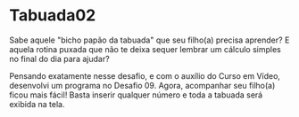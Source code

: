 # Tabuada02
Sabe aquele "bicho papão da tabuada" que seu filho(a) precisa aprender? E aquela rotina puxada que não te deixa sequer lembrar um cálculo simples no final do dia para ajudar?

Pensando exatamente nesse desafio, e com o auxílio do Curso em Vídeo, desenvolvi um programa no Desafio 09. Agora, acompanhar seu filho(a) ficou mais fácil! Basta inserir qualquer número e toda a tabuada será exibida na tela.
